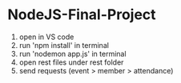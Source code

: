 # NodeJS-Final-Project

1. open in VS code
2. run 'npm install' in terminal
3. run 'nodemon app.js' in terminal 
4. open rest files under rest folder
5. send requests (event > member > attendance)
